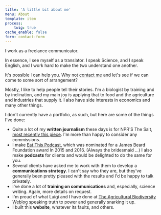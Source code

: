 ```yaml
---
title: 'A little bit about me'
menu: About
template: item
process:
    twig: true
cache_enable: false
form: contact-form
---
```


I work as a freelance communicator.

In essence, I see myself as a translator. I speak Science, and I speak English, and I work hard to make the two understand one another.

It's possible I can help you. Why not <a href="#form">contact me</a> and let's see if we can come to some sort of arrangement?

Mostly, I like to help people tell their stories. I'm a biologist by training and by inclination, and my main joy is applying that to food and the agriculture and industries that supply it. I also have side interests in economics and many other things.

I don't currently have a portfolio, as such, but here are some of the things I've done:
<span class="list-disc ">
* Quite a lot of my **written journalism** these days is for NPR'S The Salt, [most recently this piece](http://www.npr.org/sections/thesalt/2016/08/25/491370926/food-world-rallies-for-quake-hit-amatrice-home-of-famous-pasta-dish). I'm more than happy to consider any commissions.
* I make [Eat This Podcast](http://eatthispodcast.com), which was nominated for a James Beard Foundation award In 2015 and 2016. (Always the bridesmaid ...) I also make **podcasts** for clients and would be delighted to do the same for you.
* Several clients have asked me to work with them to develop a **communications strategy**. I can't say who they are, but they've generally been pretty pleased with the results and I'd be happy to talk privately.
* I've done a lot of **training on communications** and, especially, science writing. Again, more details on request.
* I'm proud of what Luigi and I have done at [The Agricultural Biodiversity Weblog](http://agro.biodiver.se/) speaking truth to power and generally snarking it up.
* I built this **website**, whatever its faults, and others.        
</span>
